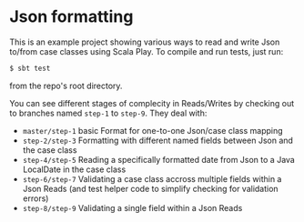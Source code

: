 # Json formatting
  
This is an example project showing various ways to read and write Json to/from case classes using Scala Play. To compile and run tests, just run:
```sh
$ sbt test
```
from the repo's root directory.
  
You can see different stages of complecity in Reads/Writes by checking out to branches named `step-1` to `step-9`. They deal with:
  - `master/step-1` basic Format for one-to-one Json/case class mapping
  - `step-2/step-3` Formatting with different named fields between Json and the case class
  - `step-4/step-5` Reading a specifically formatted date from Json to a Java LocalDate in the case class
  - `step-6/step-7` Validating a case class accross multiple fields within a Json Reads (and test helper code to simplify checking for validation errors)
  - `step-8/step-9` Validating a single field within a Json Reads
  

